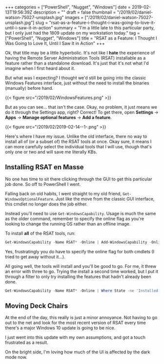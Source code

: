 +++
categories = ["PowerShell", "Nugget", "Windows"]
date = 2019-02-13T19:56:39Z
description = ""
draft = false
thumbnail = "/2019/02/daniel-watson-75027-unsplash.jpg"
images = ["/2019/02/daniel-watson-75027-unsplash.jpg"]
slug = "rsat-as-a-feature-i-thought-i-was-going-to-love-it-until-i-saw-it-in-action"
summary = "I'm a little late to this particular party, but I only just had the 1809 update on my workstation today."
tag = ["PowerShell", "Nugget", "Windows"]
title = "RSAT as a Feature: I Thought I Was Going to Love It, Until I Saw It in Action"
+++


Ok, that title may be a little hyperbolic. It's not like I **hate** the experience of having the Remote Server Administration Tools (RSAT) installable as a feature rather than a standalone download. It's just that it's not what I'd imagine when I first heard about it.

But what was I expecting? I thought we'd still be going into the classic Windows Features interface, just without the need to install the binaries (manually) before hand.

{{< figure src="/2019/02/WindowsFeatures.png" >}}

But as you can see... that isn't the case. Okay, no problem, it just means we do it through the Settings app, right? Correct! To get there, open **Settings** -> **Apps** -> **Manage optional features** -> **Add a feature**.

{{< figure src="/2019/02/2019-02-14--1-.png" >}}

Here's where I have my issue. Unlike the old interface, there no way to install all of (or a subset of) the RSAT tools at once. Okay sure, it means I can more carefully select the individual tools that I will use, though that's only one or two and will save me literally KBs.

## **Installing RSAT en Masse**

No one has time to sit there clicking through the GUI to get this particular job done. So off to PowerShell I went.

Falling back on old habits, I went straight to my old friend, `Get-WindowsOptionalFeature`. Just like the move from the classic GUI interface, this cmdlet no longer does the job either.

Instead you'll need to use `Get-WindowsCapability`. Usage is much the same as the older command, remember to specify the online flag as you're looking to change the running OS rather than an offline image.

To install **all** of the RSAT tools, run:

```powershell
Get-WindowsCapability -Name RSAT* -Online | Add-WindowsCapability -Online

```

Yes, frustratingly you do have to specify the online flag for both cmdlets (I tried to get away without it...).

All going well, the tools will install and you'll be good to go. For me, it threw an error with three to go. Trying the install a second time worked, but I put it through a filter to only try installing the features that hadn't already been done.

```powershell
Get-WindowsCapability -Name RSAT* -Online | Where State -ne 'Installed' | Add-WindowsCapability -Online

```

## **Moving Deck Chairs**

At the end of the day, this really is just a minor annoyance. Not having to go out to the net and look for the most recent version of RSAT every time there's a major Windows 10 update is going to be nice.

I just went into this update with my own assumptions, and got a touch frustrated as a result.

On the bright side, I'm loving how much of the UI is affected by the dark mode now.

